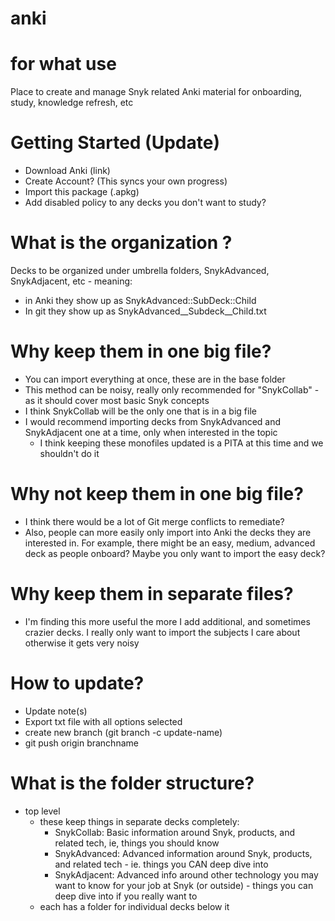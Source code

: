 # anki

# for what use
Place to create and manage Snyk related Anki material for onboarding, study, knowledge refresh, etc

# Getting Started (Update)
- Download Anki (link)
- Create Account? (This syncs your own progress)
- Import this package (.apkg)
- Add disabled policy to any decks you don't want to study?

# What is the organization ?
Decks to be organized under umbrella folders, SnykAdvanced, SnykAdjacent, etc - meaning:
- in Anki they show up as SnykAdvanced::SubDeck::Child
- In git they show up as SnykAdvanced__Subdeck__Child.txt

# Why keep them in one big file?
- You can import everything at once, these are in the base folder
- This method can be noisy, really only recommended for "SnykCollab" - as it should cover most basic Snyk concepts
- I think SnykCollab will be the only one that is in a big file
- I would recommend importing decks from SnykAdvanced and SnykAdjacent one at a time, only when interested in the topic
	- I think keeping these monofiles updated is a PITA at this time and we shouldn't do it

# Why not keep them in one big file?
- I think there would be a lot of Git merge conflicts to remediate?  
- Also, people can more easily only import into Anki the decks they are interested in.  For example, there might be an easy, medium, advanced deck as people onboard?  Maybe you only want to import the easy deck?

# Why keep them in separate files?
- I'm finding this more useful the more I add additional, and sometimes crazier decks.  I really only want to import the subjects I care about otherwise it gets very noisy

# How to update?
- Update note(s)
- Export txt file with all options selected
- create new branch (git branch -c update-name)
- git push origin branchname

# What is the folder structure?
- top level
	- these keep things in separate decks completely:
		- SnykCollab: Basic information around Snyk, products, and related tech, ie, things you should know
		- SnykAdvanced: Advanced information around Snyk, products, and related tech - ie. things you CAN deep dive into
		- SnykAdjacent: Advanced info around other technology you may want to know for your job at Snyk (or outside) - things you can deep dive into if you really want to
	- each has a folder for individual decks below it
